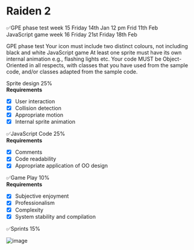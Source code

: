 # Raiden 2
✅GPE phase test		week 15 Friday 14th Jan 12 pm	Frid 11th Feb
<br>
JavaScript game		week 16 Friday 21st	Friday 18th Feb	


GPE phase test
Your icon must include two distinct colours, not including black and white
JavaScript game
At least one sprite must have its own internal animation e.g., flashing lights etc.
Your code MUST be Object-Oriented in all respects, with classes that you have used from the sample code, and/or classes adapted from the sample code. 


Sprite design 25%<br>
**Requirements**<br>
- [x] User interaction<br>
- [x] Collision detection<br>
- [x] Appropriate motion<br>
- [x] Internal sprite animation<br>

✅JavaScript Code 25%<br> 
**Requirements**<br>
- [x] Comments<br>
- [x] Code readability <br>
- [x] Appropriate application of OO design<br>

✅Game Play 10%<br>
**Requirements**<br>
- [x] Subjective enjoyment<br>
- [x] Professionalism<br>
- [x] Complexity<br>
- [x] System stability and compilation<br>

✅Sprints 15%<br>

![image](https://user-images.githubusercontent.com/41834061/149675098-6aee925a-e2ca-4564-8753-16dbd85614c1.png)
